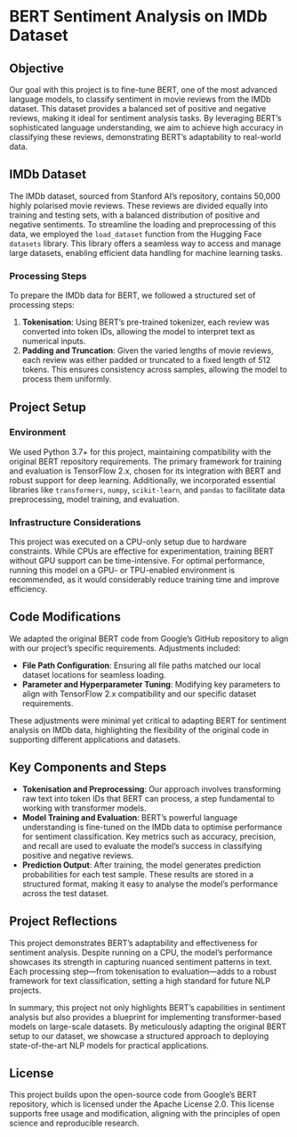 # BERT Sentiment Analysis on IMDb Dataset

## Objective
Our goal with this project is to fine-tune BERT, one of the most advanced language models, to classify sentiment in movie reviews from the IMDb dataset. This dataset provides a balanced set of positive and negative reviews, making it ideal for sentiment analysis tasks. By leveraging BERT’s sophisticated language understanding, we aim to achieve high accuracy in classifying these reviews, demonstrating BERT’s adaptability to real-world data.

## IMDb Dataset
The IMDb dataset, sourced from Stanford AI’s repository, contains 50,000 highly polarised movie reviews. These reviews are divided equally into training and testing sets, with a balanced distribution of positive and negative sentiments. To streamline the loading and preprocessing of this data, we employed the `load_dataset` function from the Hugging Face `datasets` library. This library offers a seamless way to access and manage large datasets, enabling efficient data handling for machine learning tasks.

### Processing Steps
To prepare the IMDb data for BERT, we followed a structured set of processing steps:
1. **Tokenisation**: Using BERT’s pre-trained tokenizer, each review was converted into token IDs, allowing the model to interpret text as numerical inputs.
2. **Padding and Truncation**: Given the varied lengths of movie reviews, each review was either padded or truncated to a fixed length of 512 tokens. This ensures consistency across samples, allowing the model to process them uniformly.

## Project Setup

### Environment
We used Python 3.7+ for this project, maintaining compatibility with the original BERT repository requirements. The primary framework for training and evaluation is TensorFlow 2.x, chosen for its integration with BERT and robust support for deep learning. Additionally, we incorporated essential libraries like `transformers`, `numpy`, `scikit-learn`, and `pandas` to facilitate data preprocessing, model training, and evaluation.

### Infrastructure Considerations
This project was executed on a CPU-only setup due to hardware constraints. While CPUs are effective for experimentation, training BERT without GPU support can be time-intensive. For optimal performance, running this model on a GPU- or TPU-enabled environment is recommended, as it would considerably reduce training time and improve efficiency.

## Code Modifications
We adapted the original BERT code from Google’s GitHub repository to align with our project’s specific requirements. Adjustments included:
- **File Path Configuration**: Ensuring all file paths matched our local dataset locations for seamless loading.
- **Parameter and Hyperparameter Tuning**: Modifying key parameters to align with TensorFlow 2.x compatibility and our specific dataset requirements.

These adjustments were minimal yet critical to adapting BERT for sentiment analysis on IMDb data, highlighting the flexibility of the original code in supporting different applications and datasets.

## Key Components and Steps
- **Tokenisation and Preprocessing**: Our approach involves transforming raw text into token IDs that BERT can process, a step fundamental to working with transformer models.
- **Model Training and Evaluation**: BERT’s powerful language understanding is fine-tuned on the IMDb data to optimise performance for sentiment classification. Key metrics such as accuracy, precision, and recall are used to evaluate the model’s success in classifying positive and negative reviews.
- **Prediction Output**: After training, the model generates prediction probabilities for each test sample. These results are stored in a structured format, making it easy to analyse the model’s performance across the test dataset.

## Project Reflections
This project demonstrates BERT’s adaptability and effectiveness for sentiment analysis. Despite running on a CPU, the model’s performance showcases its strength in capturing nuanced sentiment patterns in text. Each processing step—from tokenisation to evaluation—adds to a robust framework for text classification, setting a high standard for future NLP projects.

In summary, this project not only highlights BERT’s capabilities in sentiment analysis but also provides a blueprint for implementing transformer-based models on large-scale datasets. By meticulously adapting the original BERT setup to our dataset, we showcase a structured approach to deploying state-of-the-art NLP models for practical applications.

## License
This project builds upon the open-source code from Google’s BERT repository, which is licensed under the Apache License 2.0. This license supports free usage and modification, aligning with the principles of open science and reproducible research.
